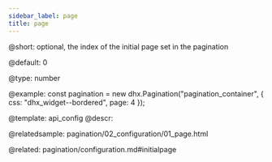 ```yaml
---
sidebar_label: page
title: page
---          
```


@short: 
optional, the index of the initial page set in the pagination


@default:
0


@type: number

@example: 
const pagination = new dhx.Pagination("pagination_container", {
    css: "dhx_widget--bordered",
    page: 4 
});


@template:	api_config
@descr: 


@relatedsample:
pagination/02_configuration/01_page.html

@related: pagination/configuration.md#initialpage
